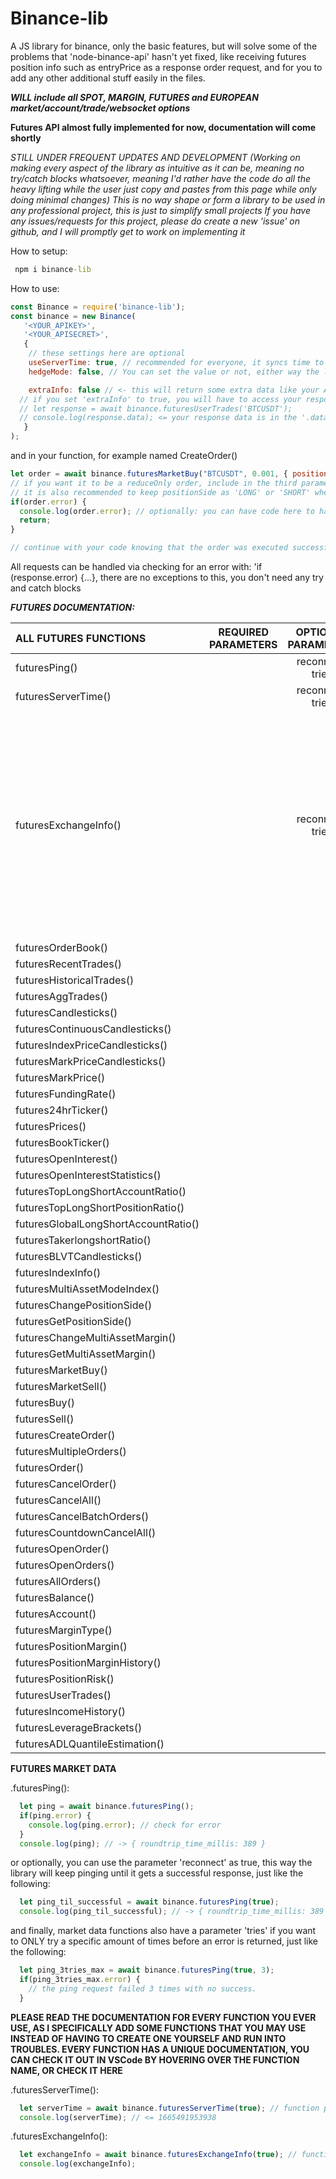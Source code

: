 # Binance-lib
 A JS library for binance, only the basic features, but will solve some of the problems that 'node-binance-api' hasn't yet fixed, like receiving futures position info such as entryPrice as a response order request, and for you to add any other additional stuff easily in the files.

 ***WILL include all SPOT, MARGIN, FUTURES and EUROPEAN market/account/trade/websocket options***

 **Futures API almost fully implemented for now, documentation will come shortly**
 
 *STILL UNDER FREQUENT UPDATES AND DEVELOPMENT (Working on making every aspect of the library as intuitive as it can be, meaning no try/catch blocks whatsoever, meaning I'd rather have the code do all the heavy lifting while the user just copy and pastes from this page while only doing minimal changes)*
 *This is no way shape or form a library to be used in any professional project, this is just to simplify small projects*
*If you have any issues/requests for this project, please do create a new 'issue' on github, and I will promptly get to work on implementing it*

 How to setup:
 ```bat
  npm i binance-lib
 ```

 How to use:
```js
const Binance = require('binance-lib');
const binance = new Binance(
   '<YOUR_APIKEY>',
   '<YOUR_APISECRET>',
   {
    // these settings here are optional
    useServerTime: true, // recommended for everyone, it syncs time to the server's time
    hedgeMode: false, // You can set the value or not, either way the library will handle it automatically if it receives an error about your hedgeMode setting not matching your request

    extraInfo: false // <- this will return some extra data like your APIKeys' "Used Weight" and the Server Processing Time for your request and the latency (or total elapsed time from sending the request and receiving the response)
  // if you set 'extraInfo' to true, you will have to access your response data via the .data property of the response variable => 
  // let response = await binance.futuresUserTrades('BTCUSDT');
  // console.log(response.data); <= your response data is in the '.data' property
   }
);
```

and in your function, for example named CreateOrder()
```js
let order = await binance.futuresMarketBuy("BTCUSDT", 0.001, { positionSide: 'LONG', reduceOnly: false}); 
// if you want it to be a reduceOnly order, include in the third parameter 'reduceOnly: true' (order will be returned as an error if there was no position open on your account)
// it is also recommended to keep positionSide as 'LONG' or 'SHORT' whether you are on side Buy or Sell even if you aren't a hedgeMode user (because the program will automatically switch to hedgeMode for you if you forgot to specify it while loading the module)
if(order.error) {
  console.log(order.error); // optionally: you can have code here to handle the error
  return;
}

// continue with your code knowing that the order was executed successfully
```
All requests can be handled via checking for an error with: 'if (response.error) {...}, there are no exceptions to this, you don't need any try and catch blocks


***FUTURES DOCUMENTATION:***

|ALL FUTURES FUNCTIONS               |REQUIRED PARAMETERS|OPTIONAL PARAMETERS|OPTIONS = {}    |
|:-----------------------------------|:-----------------:|:-----------------:|:-------------: |
|futuresPing()                       |                   |reconnect, tries   |                |
|futuresServerTime()                 |                   |reconnect, tries   |                |
|futuresExchangeInfo()               |                   |reconnect, tries   |quantityPrecision, pricePrecision, contractType, status, baseAsset, quoteAsset, marginAsset, baseAssetPrecision, quotePrecision, minNotional, timeInForce, orderTypes, priceFilters, priceFilters, lotFilters, marketLotFilters, maxNumOrders, maxNumAlgoOrders, percentPriceFilters|
|futuresOrderBook()                  |                   |                   |                |
|futuresRecentTrades()               |                   |                   |                |
|futuresHistoricalTrades()           |                   |                   |                |
|futuresAggTrades()                  |                   |                   |                |
|futuresCandlesticks()               |                   |                   |                |
|futuresContinuousCandlesticks()     |                   |                   |                |
|futuresIndexPriceCandlesticks()     |                   |                   |                |
|futuresMarkPriceCandlesticks()      |                   |                   |                |
|futuresMarkPrice()                  |                   |                   |                |
|futuresFundingRate()                |                   |                   |                |
|futures24hrTicker()                 |                   |                   |                |
|futuresPrices()                     |                   |                   |                |
|futuresBookTicker()                 |                   |                   |                |
|futuresOpenInterest()               |                   |                   |                |
|futuresOpenInterestStatistics()     |                   |                   |                |
|futuresTopLongShortAccountRatio()   |                   |                   |                |
|futuresTopLongShortPositionRatio()  |                   |                   |                |
|futuresGlobalLongShortAccountRatio()|                   |                   |                |
|futuresTakerlongshortRatio()        |                   |                   |                |
|futuresBLVTCandlesticks()           |                   |                   |                |
|futuresIndexInfo()                  |                   |                   |                |
|futuresMultiAssetModeIndex()        |                   |                   |                |
|futuresChangePositionSide()         |                   |                   |                |
|futuresGetPositionSide()            |                   |                   |                |
|futuresChangeMultiAssetMargin()     |                   |                   |                |
|futuresGetMultiAssetMargin()        |                   |                   |                |
|futuresMarketBuy()                  |                   |                   |                |
|futuresMarketSell()                 |                   |                   |                |
|futuresBuy()                        |                   |                   |                |
|futuresSell()                       |                   |                   |                |
|futuresCreateOrder()                |                   |                   |                |
|futuresMultipleOrders()             |                   |                   |                |
|futuresOrder()                      |                   |                   |                |
|futuresCancelOrder()                |                   |                   |                |
|futuresCancelAll()                  |                   |                   |                |
|futuresCancelBatchOrders()          |                   |                   |                |
|futuresCountdownCancelAll()         |                   |                   |                |
|futuresOpenOrder()                  |                   |                   |                |
|futuresOpenOrders()                 |                   |                   |                |
|futuresAllOrders()                  |                   |                   |                |
|futuresBalance()                    |                   |                   |                |
|futuresAccount()                    |                   |                   |                |
|futuresMarginType()                 |                   |                   |                |
|futuresPositionMargin()             |                   |                   |                |
|futuresPositionMarginHistory()      |                   |                   |                |
|futuresPositionRisk()               |                   |                   |                |
|futuresUserTrades()                 |                   |                   |                |
|futuresIncomeHistory()              |                   |                   |                |
|futuresLeverageBrackets()           |                   |                   |                |
|futuresADLQuantileEstimation()      |                   |                   |                |

**FUTURES MARKET DATA**
 
.futuresPing():
```js
  let ping = await binance.futuresPing();
  if(ping.error) {
    console.log(ping.error); // check for error
  }
  console.log(ping); // -> { roundtrip_time_millis: 389 }
```

or optionally, you can use the parameter 'reconnect' as true, this way the library will keep pinging until it gets a successful response, just like the following:
```js
  let ping_til_successful = await binance.futuresPing(true);
  console.log(ping_til_successful); // -> { roundtrip_time_millis: 389 } even though it took 10 consecutive tries to finally get a response
```

and finally, market data functions also have a parameter 'tries' if you want to ONLY try a specific amount of times before an error is returned, just like the following:
```js
  let ping_3tries_max = await binance.futuresPing(true, 3);
  if(ping_3tries_max.error) {
    // the ping request failed 3 times with no success.
  }
```
**PLEASE READ THE DOCUMENTATION FOR EVERY FUNCTION YOU EVER USE, AS I SPECIFICALLY ADD SOME FUNCTIONS THAT YOU MAY USE INSTEAD OF HAVING TO CREATE ONE YOURSELF AND RUN INTO TROUBLES. EVERY FUNCTION HAS A UNIQUE DOCUMENTATION, YOU CAN CHECK IT OUT IN VSCode BY HOVERING OVER THE FUNCTION NAME, OR CHECK IT HERE**

.futuresServerTime():
```js
  let serverTime = await binance.futuresServerTime(true); // function parameters: (reconnect, tries, options {})
  console.log(serverTime); // <= 1665491953938
```

.futuresExchangeInfo():
```js
  let exchangeInfo = await binance.futuresExchangeInfo(true); // function parameters: (reconnect, tries, options {})
  console.log(exchangeInfo);
```